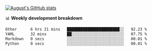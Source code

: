 
[![August's GitHub stats](https://github-readme-stats.vercel.app/api?username=zou-weidong&show_icons=true&theme=radical)](https://github.com/zou-weidong)


📊 **Weekly development breakdown**
<!--START_SECTION:waka-->

```txt
Other      6 hrs 21 mins   ███████████████████████░░   92.23 %
YAML       32 mins         ██░░░░░░░░░░░░░░░░░░░░░░░   07.75 %
Markdown   0 secs          ░░░░░░░░░░░░░░░░░░░░░░░░░   00.01 %
Python     0 secs          ░░░░░░░░░░░░░░░░░░░░░░░░░   00.01 %
```

<!--END_SECTION:waka-->
